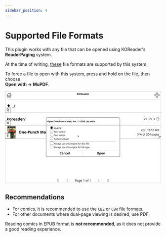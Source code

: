 ```yaml
---
sidebar_position: 4
---
```


# Supported File Formats

This plugin works with any file that can be opened using KOReader's
**ReaderPaging** system.

At the time of writing, [these](https://github.com/koreader/koreader/blob/c6b1eb9ffa47f27d8c7bc8703453cb8d149024d9/frontend/document/pdfdocument.lua#L361-L404) file formats are supported by this system.

To force a file to open with this system, press and hold on the file, then choose  
**Open with → MuPDF**.

![](./screenshots/open-with.png)

## Recommendations

- For comics, it is recommended to use the `CBZ` or `CBR` file formats.
- For other documents where dual-page viewing is desired, use PDF.

Reading comics in EPUB format is **not recommended**, as it does not provide a good reading experience.
